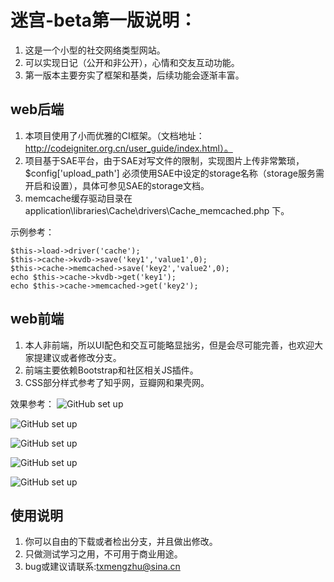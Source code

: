 # 迷宫-beta第一版说明：
1. 这是一个小型的社交网络类型网站。
2. 可以实现日记（公开和非公开），心情和交友互动功能。
3. 第一版本主要夯实了框架和基类，后续功能会逐渐丰富。

## web后端
1. 本项目使用了小而优雅的CI框架。（文档地址：http://codeigniter.org.cn/user_guide/index.html）。
2. 项目基于SAE平台，由于SAE对写文件的限制，实现图片上传非常繁琐，$config['upload_path'] 必须使用SAE中设定的storage名称（storage服务需开启和设置），具体可参见SAE的storage文档。
3. memcache缓存驱动目录在application\libraries\Cache\drivers\Cache_memcached.php 下。

示例参考：
```
$this->load->driver('cache');
$this->cache->kvdb->save('key1','value1',0);
$this->cache->memcached->save('key2','value2',0);
echo $this->cache->kvdb->get('key1');
echo $this->cache->memcached->get('key2');
```

## web前端
1. 本人非前端，所以UI配色和交互可能略显拙劣，但是会尽可能完善，也欢迎大家提建议或者修改分支。
2. 前端主要依赖Bootstrap和社区相关JS插件。
3. CSS部分样式参考了知乎网，豆瓣网和果壳网。

效果参考：
![GitHub set up](https://raw.githubusercontent.com/emocheng/social-networks/master/public/demo/1.png)



![GitHub set up](https://raw.githubusercontent.com/emocheng/social-networks/master/public/demo/2.png)

![GitHub set up](https://raw.githubusercontent.com/emocheng/social-networks/master/public/demo/3.png)

![GitHub set up](https://raw.githubusercontent.com/emocheng/social-networks/master/public/demo/4.png)

![GitHub set up](https://raw.githubusercontent.com/emocheng/social-networks/master/public/demo/5.png)



## 使用说明
1. 你可以自由的下载或者检出分支，并且做出修改。
2. 只做测试学习之用，不可用于商业用途。
3. bug或建议请联系:txmengzhu@sina.cn









